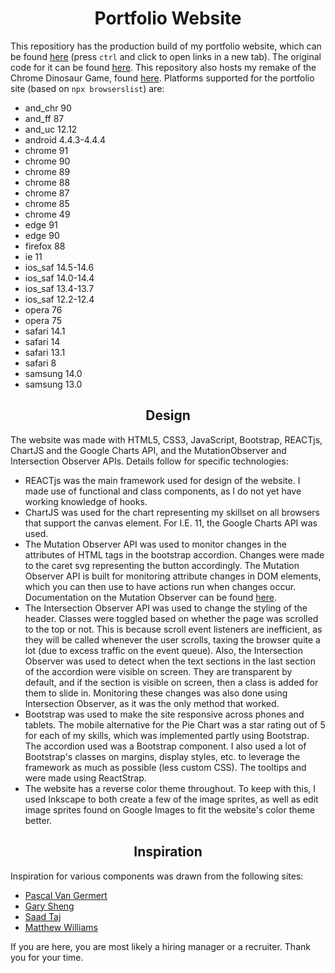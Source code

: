 <h1 align = "center">
  Portfolio Website
</h1>
<p>
  This repositiory has the production build of my portfolio website, which can be found <a href = "https://s4sikdar.github.io/" target="_blank">here</a> 
  (press <code>ctrl</code> and click to open links in a new tab). The original code for it can be found 
  <a href = "https://github.com/s4sikdar/react-website" target = "_blank">here</a>. This repository also hosts my remake of the Chrome Dinosaur Game, found 
  <a href = "https://s4sikdar.github.io/new_old_website/chrome_dino_run/Dino_game.html" target="_blank">here</a>. Platforms supported for the portfolio site 
  (based on <code>npx browserslist</code>) are:
  <ul>
    <li>and_chr 90</li>
    <li>and_ff 87</li>
    <li>and_uc 12.12</li>
    <li>android 4.4.3-4.4.4</li>
    <li>chrome 91</li>
    <li>chrome 90</li>
    <li>chrome 89</li>
    <li>chrome 88</li>
    <li>chrome 87</li>
    <li>chrome 85</li>
    <li>chrome 49</li>
    <li>edge 91</li>
    <li>edge 90</li>
    <li>firefox 88</li>
    <li>ie 11</li>
    <li>ios_saf 14.5-14.6</li>
    <li>ios_saf 14.0-14.4</li>
    <li>ios_saf 13.4-13.7</li>
    <li>ios_saf 12.2-12.4</li>
    <li>opera 76</li>
    <li>opera 75</li>
    <li>safari 14.1</li>
    <li>safari 14</li>
    <li>safari 13.1</li>
    <li>safari 8</li>
    <li>samsung 14.0</li>
    <li>samsung 13.0</li>
  </ul>
</p>
<h2 align = "center">Design</h2>
<p>
  The website was made with HTML5, CSS3, JavaScript, Bootstrap, REACTjs, ChartJS and the Google Charts API, and the MutationObserver and Intersection Observer APIs. 
  Details follow for specific technologies:
  <ul>
    <li>
      REACTjs was the main framework used for design of the website. I made use of functional and class components, as I do not yet have working knowledge of hooks.
    </li>
    <li> 
      ChartJS was used for the chart representing my skillset on all browsers that support the canvas element. For I.E. 11, the Google Charts API was used.
    </li>
    <li> 
      The Mutation Observer API was used to monitor changes in the attributes of HTML tags in the bootstrap accordion. 
      Changes were made to the caret svg representing the button accordingly.
      The Mutation Observer API is built for monitoring attribute changes in DOM elements, which you can then use to have actions run when changes occur. 
      Documentation on the Mutation Observer can be found <a href = "https://developer.mozilla.org/en-US/docs/Web/API/MutationObserver" target="_blank">here</a>.
    </li>
    <li> 
      The Intersection Observer API was used to change the styling of the header. Classes were toggled based on whether the page was scrolled to the top or not. 
      This is because scroll event listeners are inefficient, as they will be called whenever the user scrolls, taxing the browser quite a lot 
      (due to excess traffic on the event queue). Also, the Intersection Observer was used to detect when the text sections in the last section of the accordion were visible 
      on screen. They are transparent by default, and if the section is visible on screen, then a class is added for them to slide in. Monitoring these changes was also done 
      using Intersection Observer, as it was the only method that worked.
    </li>
    <li> 
      Bootstrap was used to make the site responsive across phones and tablets. The mobile alternative for the Pie Chart was a star rating out of 5 for each of my skills, 
      which was implemented partly using Bootstrap. The accordion used was a Bootstrap component. I also used a lot of Bootstrap's classes on margins, display styles, etc. 
      to leverage the framework as much as possible (less custom CSS). The tooltips and were made using ReactStrap.
    </li>
    <li>
     The website has a reverse color theme throughout. To keep with this, I used Inkscape to both create a few of the image sprites, as well as edit image sprites found on 
     Google Images to fit the website's color theme better.
    </li>
  </ul>
</p>
<h2 align = "center">Inspiration</h2>
<p>
  Inspiration for various components was drawn from the following sites:
  <ul>
    <li><a href = "http://www.pascalvangemert.nl/" target="_blank">Pascal Van Germert</a></li>
    <li><a href = "http://www.garysheng.com/" target="_blank">Gary Sheng</a></li>
    <li><a href = "https://sjt00.github.io/" target="_blank">Saad Taj</a></li>
    <li><a href = "http://findmatthew.com/" target="_blank">Matthew Williams</a></li>
  </ul>
</p>
<p> 
  If you are here, you are most likely a hiring manager or a recruiter. Thank you for your time. 
</p>
